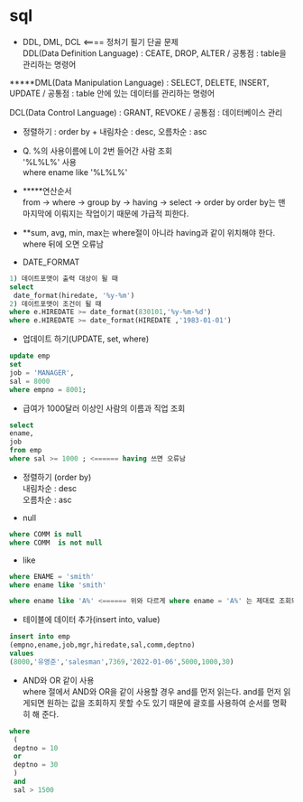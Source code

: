 # sql  
- DDL, DML, DCL <==== 정처기 필기 단골 문제  
DDL(Data Definition Language) : CEATE, DROP, ALTER / 공통점 : table을 관리하는 명령어  

*****DML(Data Manipulation Language) : SELECT, DELETE, INSERT, UPDATE / 공통점 : table 안에 있는 데이터를 관리하는 명령어  

DCL(Data Control Language) : GRANT, REVOKE / 공통점 : 데이터베이스 관리  

- 정렬하기 : order by + 내림차순 : desc, 오름차순 : asc  

- Q. %의 사용이름에 L이 2번 들어간 사람 조회  
'%L%L%' 사용  
where ename like '%L%L%'  

- *****연산순서  
from -> where -> group by -> having -> select -> order by 
order by는 맨 마지막에 이뤄지는 작업이기 때문에 가급적 피한다.  

- **sum, avg, min, max는 where절이 아니라 having과 같이 위치해야 한다.  
where 뒤에 오면 오류남 

- DATE_FORMAT  
```sql
1) 데이트포맷이 출력 대상이 될 때 
select
 date_format(hiredate, '%y-%m')
2) 데이트포맷이 조건이 될 때
where e.HIREDATE >= date_format(830101,'%y-%m-%d') 
where e.HIREDATE >= date_format(HIREDATE ,'1983-01-01')
```

- 업데이트 하기(UPDATE, set, where)
```sql
update emp
set 
job = 'MANAGER',  
sal = 8000  
where empno = 8001;
```

- 급여가 1000달러 이상인 사람의 이름과 직업 조회  
```sql
select  
ename,  
job  
from emp  
where sal >= 1000 ; <====== having 쓰면 오류남
```

- 정렬하기 (order by)  
내림차순 : desc  
오름차순 : asc  

- null
```sql
where COMM is null
where COMM  is not null  
```

- like
```sql
where ENAME = 'smith'
where ename like 'smith'

where ename like 'A%' <====== 위와 다르게 where ename = 'A%' 는 제대로 조회되지 않음
```

- 테이블에 데이터 추가(insert into, value)
```sql
insert into emp  
(empno,ename,job,mgr,hiredate,sal,comm,deptno)  
values  
(8000,'유영준','salesman',7369,'2022-01-06',5000,1000,30) 
```

- AND와 OR 같이 사용  
where 절에서 AND와 OR을 같이 사용할 경우 and를 먼저 읽는다. and를 먼저 읽게되면 원하는 값을 조회하지 못할 수도 있기 때문에 괄호를 사용하여 순서를 명확히 해 준다.  
```sql
where 
 (
 deptno = 10
 or
 deptno = 30
 )
 and
 sal > 1500
 ```


